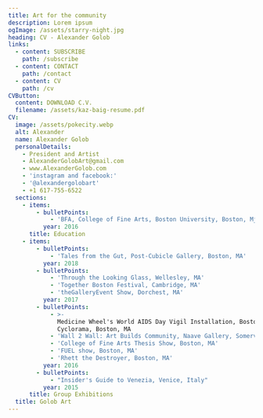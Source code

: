```yaml
---
title: Art for the community
description: Lorem ipsum
ogImage: /assets/starry-night.jpg
heading: CV - Alexander Golob
links:
  - content: SUBSCRIBE
    path: /subscribe
  - content: CONTACT
    path: /contact
  - content: CV
    path: /cv
CVButton:
  content: DOWNLOAD C.V.
  filename: /assets/kaz-baig-resume.pdf
CV:
  image: /assets/pokecity.webp
  alt: Alexander
  name: Alexander Golob
  personalDetails:
    - President and Artist
    - AlexanderGolobArt@gmail.com
    - www.AlexanderGolob.com
    - 'instagram and facebook:'
    - '@alexandergolobart'
    - +1 617-755-6522
  sections:
    - items:
        - bulletPoints:
            - 'BFA, College of Fine Arts, Boston University, Boston, MjA'
          year: 2016
      title: Education
    - items:
        - bulletPoints:
            - 'Tales from the Gut, Post-Cubicle Gallery, Boston, MA'
          year: 2018
        - bulletPoints:
            - 'Through the Looking Glass, Wellesley, MA'
            - 'Together Boston Festival, Cambridge, MA'
            - 'theGalleryEvent Show, Dorchest, MA'
          year: 2017
        - bulletPoints:
            - >-
              Medicine Wheel's World AIDS Day Vigil Installation, Boston
              Cyclorama, Boston, MA
            - 'Wall 2 Wall: Art Builds Community, Naave Gallery, Somerville, MA'
            - 'College of Fine Arts Thesis Show, Boston, MA'
            - 'FUEL show, Boston, MA'
            - 'Rhett the Destroyer, Boston, MA'
          year: 2016
        - bulletPoints:
            - "Insider's Guide to Venezia, Venice, Italy"
          year: 2015
      title: Group Exhibitions
  title: Golob Art
---
```

